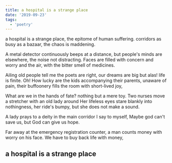```yaml
---
title: a hospital is a strange place
date: '2019-09-23'
tags:
  - 'poetry'
---
```


a hospital is a strange place,
the epitome of human suffering.
corridors as busy as a bazaar,
the chaos is maddening.

A metal detector continuously beeps at a distance,
but people's minds are elsewhere, the noise not distracting.
Faces are filled with concern and worry
and the air, with the bitter smell of medicines.

Ailing old people tell me the poets are right,
our dreams are big but alas! life is finite.
Oh! How lucky are the kids accompanying their parents,
unaware of pain, their buffoonery fills the room with short-lived joy,

What are we in the hands of fate?
nothing but a mere toy.
Two nurses move a stretcher with an old lady around
Her lifeless eyes stare blankly into nothingness,
her ride's bumpy, but she does not make a sound.

A lady prays to a deity in the main corridor
I say to myself, Maybe god can't save us,
but God can give us hope.

Far away at the emergency registration counter,
a man counts money with worry on his face.
We have to buy back life with money,

## a hospital is a strange place
